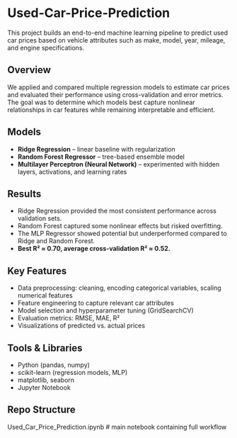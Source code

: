# Used-Car-Price-Prediction

This project builds an end-to-end machine learning pipeline to predict used car prices based on vehicle attributes such as make, model, year, mileage, and engine specifications.  

## Overview
We applied and compared multiple regression models to estimate car prices and evaluated their performance using cross-validation and error metrics. The goal was to determine which models best capture nonlinear relationships in car features while remaining interpretable and efficient.

## Models
- **Ridge Regression** – linear baseline with regularization  
- **Random Forest Regressor** – tree-based ensemble model  
- **Multilayer Perceptron (Neural Network)** – experimented with hidden layers, activations, and learning rates  

## Results
- Ridge Regression provided the most consistent performance across validation sets.  
- Random Forest captured some nonlinear effects but risked overfitting.  
- The MLP Regressor showed potential but underperformed compared to Ridge and Random Forest.  
- **Best R² ≈ 0.70, average cross-validation R² ≈ 0.52.**

## Key Features
- Data preprocessing: cleaning, encoding categorical variables, scaling numerical features  
- Feature engineering to capture relevant car attributes  
- Model selection and hyperparameter tuning (GridSearchCV)  
- Evaluation metrics: RMSE, MAE, R²  
- Visualizations of predicted vs. actual prices  

## Tools & Libraries
- Python (pandas, numpy)  
- scikit-learn (regression models, MLP)  
- matplotlib, seaborn  
- Jupyter Notebook  

## Repo Structure
Used_Car_Price_Prediction.ipynb   # main notebook containing full workflow

